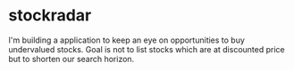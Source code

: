 # stockradar
I'm building a application to keep an eye on opportunities to buy undervalued stocks. Goal is not to list stocks which are at discounted price but to shorten our search horizon. 
